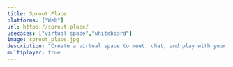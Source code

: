 ```yaml
---
title: Sprout Place
platforms: ["Web"]
url: https://sprout.place/
usecases: ["virtual space","whiteboard"]
image: sprout_place.jpg
description: "Create a virtual space to meet, chat, and play with your favorite people."
multiplayer: true
---
```

